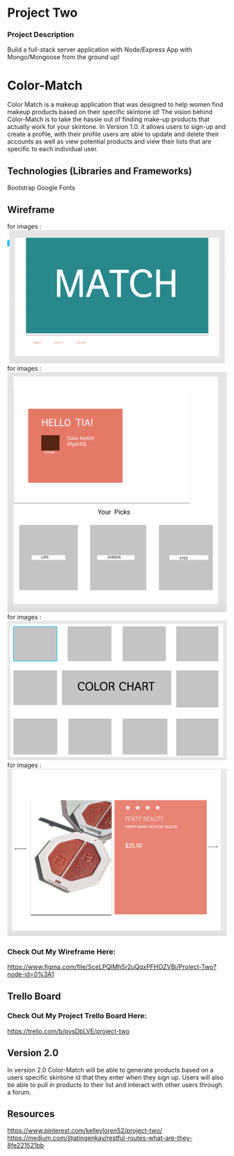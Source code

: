 # Project Two
### Project Description
Build a full-stack server application with  Node/Express App with Mongo/Mongoose from the ground up!

# Color-Match
Color Match is a makeup application that was designed to help women find makeup products based on their specific skintone id! The vision behind Color-Match is to take the hassle out of finding make-up products that actually work for your skintone. In Version 1.0. it allows users to sign-up and create a profile, with their profile users are able to update and delete their accounts as well as view potential products and view their lists that are specific to each individual user. 

## Technologies (Libraries and Frameworks)
Bootstrap
Google Fonts

## Wireframe
for images : ![alt text](/public/images/one.png)
for images : ![alt text](/public/images/two.png)
for images : ![alt text](/public/images/three.png)
for images : ![alt text](/public/images/four.png)

### Check Out My Wireframe Here:
https://www.figma.com/file/SceLPQlMh5r2uQqxPFHOZVBj/Project-Two?node-id=0%3A1

## Trello Board
### Check Out My Project Trello Board Here:
https://trello.com/b/pvsDbLVE/project-two


## Version 2.0
In version 2.0 Color-Match will be able to generate products based on a users specific skintone id that they enter when they sign up. Users will also be able to pull in products to their list and interact with other users through a forum.

## Resources
https://www.pinterest.com/kelleyloren52/project-two/
https://medium.com/@atingenkay/restful-routes-what-are-they-8fe221521bb